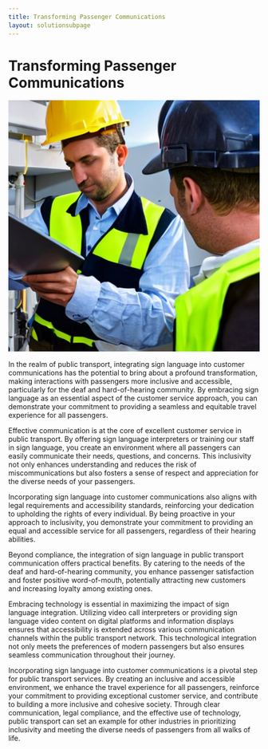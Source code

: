 ```yaml
---
title: Transforming Passenger Communications 
layout: solutionsubpage
---
```


# Transforming Passenger Communications 

![Public Transport](/sectors/images/utilities-company-installation.jfif)

In the realm of public transport, integrating sign language into customer communications has the potential to bring about a profound transformation, making interactions with passengers more inclusive and accessible, particularly for the deaf and hard-of-hearing community. By embracing sign language as an essential aspect of the customer service approach, you can demonstrate your commitment to providing a seamless and equitable travel experience for all passengers.

Effective communication is at the core of excellent customer service in public transport. By offering sign language interpreters or training our staff in sign language, you create an environment where all passengers can easily communicate their needs, questions, and concerns. This inclusivity not only enhances understanding and reduces the risk of miscommunications but also fosters a sense of respect and appreciation for the diverse needs of your passengers.

Incorporating sign language into customer communications also aligns with legal requirements and accessibility standards, reinforcing your dedication to upholding the rights of every individual. By being proactive in your approach to inclusivity, you demonstrate your commitment to providing an equal and accessible service for all passengers, regardless of their hearing abilities.

Beyond compliance, the integration of sign language in public transport communication offers practical benefits. By catering to the needs of the deaf and hard-of-hearing community, you enhance passenger satisfaction and foster positive word-of-mouth, potentially attracting new customers and increasing loyalty among existing ones.

Embracing technology is essential in maximizing the impact of sign language integration. Utilizing video call interpreters or providing sign language video content on digital platforms and information displays ensures that accessibility is extended across various communication channels within the public transport network. This technological integration not only meets the preferences of modern passengers but also ensures seamless communication throughout their journey.

Incorporating sign language into customer communications is a pivotal step for public transport services. By creating an inclusive and accessible environment, we enhance the travel experience for all passengers, reinforce your commitment to providing exceptional customer service, and contribute to building a more inclusive and cohesive society. Through clear communication, legal compliance, and the effective use of technology, public transport can set an example for other industries in prioritizing inclusivity and meeting the diverse needs of passengers from all walks of life.
